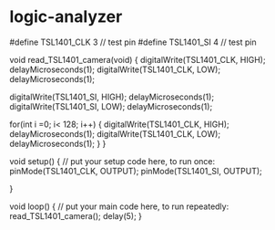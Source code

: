 # logic-analyzer

#define TSL1401_CLK 3 //  test pin
#define TSL1401_SI 4 //  test pin

void read_TSL1401_camera(void)
{
  digitalWrite(TSL1401_CLK, HIGH);
  delayMicroseconds(1);
  digitalWrite(TSL1401_CLK, LOW);
  delayMicroseconds(1); 

  digitalWrite(TSL1401_SI, HIGH);
  delayMicroseconds(1);
  digitalWrite(TSL1401_SI, LOW);
  delayMicroseconds(1);

  for(int i =0; i< 128; i++)
  {
  digitalWrite(TSL1401_CLK, HIGH);
  delayMicroseconds(1);
  digitalWrite(TSL1401_CLK, LOW);
  delayMicroseconds(1);
  }
}


void setup() 
{
  // put your setup code here, to run once:
  pinMode(TSL1401_CLK, OUTPUT);
  pinMode(TSL1401_SI, OUTPUT);


}

void loop() 
{
  // put your main code here, to run repeatedly:
  read_TSL1401_camera();
  delay(5);
}
